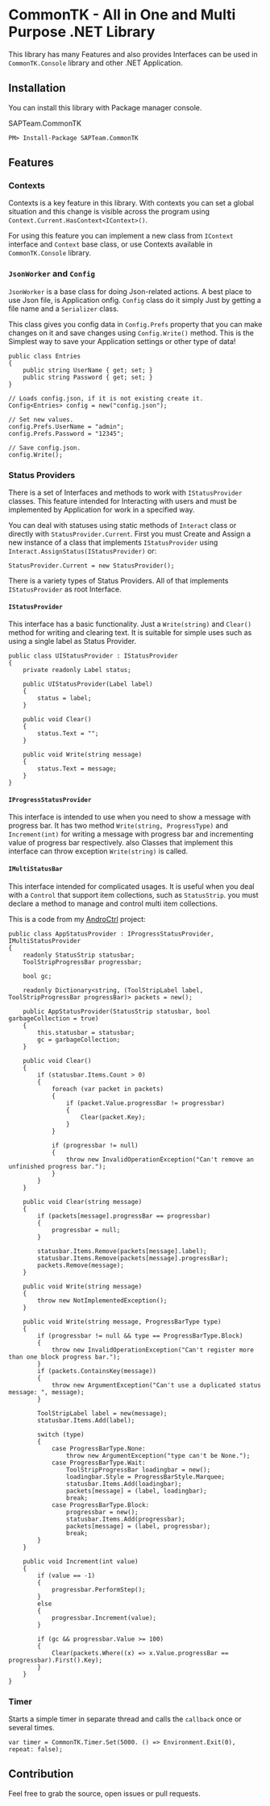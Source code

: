 ﻿# CommonTK - All in One and Multi Purpose .NET Library
This library has many Features and also provides Interfaces can be used in `CommonTK.Console` library and other .NET Application.

## Installation
You can install this library with Package manager console.

SAPTeam.CommonTK
```
PM> Install-Package SAPTeam.CommonTK
```

## Features

### Contexts
Contexts is a key feature in this library. With contexts you can set a global situation and this change is visible across the program using `Context.Current.HasContext<IContext>()`.

For using this feature you can implement a new class from `IContext` interface and `Context` base class, or use Contexts available in `CommonTK.Console` library.

### `JsonWorker` and `Config`
`JsonWorker` is a base class for doing Json-related actions. A best place to use Json file, is Application onfig.
`Config` class do it simply Just by getting a file name and a `Serializer` class.

This class gives you config data in `Config.Prefs` property that you can make changes on it and save changes using `Config.Write()` method.
This is the Simplest way to save your Application settings or other type of data!

```
public class Entries
{
    public string UserName { get; set; }
    public string Password { get; set; }
}

// Loads config.json, if it is not existing create it.
Config<Entries> config = new("config.json");

// Set new values.
config.Prefs.UserName = "admin";
config.Prefs.Password = "12345";

// Save config.json.
config.Write();
```

### Status Providers
There is a set of Interfaces and methods to work with `IStatusProvider` classes.
This feature intended for Interacting with users and must be implemented by Application for work in a specified way.

You can deal with statuses using static methods of `Interact` class or directly with `StatusProvider.Current`.
First you must Create and Assign a new instance of a class that implements `IStatusProvider` using `Interact.AssignStatus(IStatusProvider)` or:
```
StatusProvider.Current = new StatusProvider();
```

There is a variety types of Status Providers. All of that implements `IStatusProvider` as root Interface.

#### `IStatusProvider`
This interface has a basic functionality. Just a `Write(string)` and `Clear()` method for writing and clearing text.
It is suitable for simple uses such as using a single label as Status Provider.

```
public class UIStatusProvider : IStatusProvider
{
    private readonly Label status;

    public UIStatusProvider(Label label)
    {
        status = label;
    }

    public void Clear()
    {
        status.Text = "";
    }

    public void Write(string message)
    {
        status.Text = message;
    }
}
```

#### `IProgressStatusProvider`
This interface is intended to use when you need to show a message with progress bar.
It has two method `Write(string, ProgressType)` and `Increment(int)` for writing a message with progress bar and incrementing value of progress bar respectively.
also Classes that implement this interface can throw exception `Write(string)` is called.

#### `IMultiStatusBar`
This interface intended for complicated usages. It is useful when you deal with a `Control` that support item collections, such as `StatusStrip`.
you must declare a method to manage and control multi item collections.

This is a code from my [AndroCtrl](https://github.com/SAPTeamDEV/AndroCtrl) project:
```
public class AppStatusProvider : IProgressStatusProvider, IMultiStatusProvider
{
	readonly StatusStrip statusbar;
	ToolStripProgressBar progressbar;

	bool gc;

	readonly Dictionary<string, (ToolStripLabel label, ToolStripProgressBar progressBar)> packets = new();

	public AppStatusProvider(StatusStrip statusbar, bool garbageCollection = true)
	{
		this.statusbar = statusbar;
		gc = garbageCollection;
	}

	public void Clear()
	{
		if (statusbar.Items.Count > 0)
		{
			foreach (var packet in packets)
			{
				if (packet.Value.progressBar != progressbar)
				{
					Clear(packet.Key);
				}
			}

			if (progressbar != null)
			{
				throw new InvalidOperationException("Can't remove an unfinished progress bar.");
			}
		}
	}

	public void Clear(string message)
	{
		if (packets[message].progressBar == progressbar)
		{
			progressbar = null;
		}

		statusbar.Items.Remove(packets[message].label);
		statusbar.Items.Remove(packets[message].progressBar);
		packets.Remove(message);
	}

	public void Write(string message)
	{
		throw new NotImplementedException();
	}

	public void Write(string message, ProgressBarType type)
	{
		if (progressbar != null && type == ProgressBarType.Block)
		{
			throw new InvalidOperationException("Can't register more than one block progress bar.");
		}
		if (packets.ContainsKey(message))
		{
			throw new ArgumentException("Can't use a duplicated status message: ", message);
		}

		ToolStripLabel label = new(message);
		statusbar.Items.Add(label);

		switch (type)
		{
			case ProgressBarType.None:
				throw new ArgumentException("type can't be None.");
			case ProgressBarType.Wait:
				ToolStripProgressBar loadingbar = new();
				loadingbar.Style = ProgressBarStyle.Marquee;
				statusbar.Items.Add(loadingbar);
				packets[message] = (label, loadingbar);
				break;
			case ProgressBarType.Block:
				progressbar = new();
				statusbar.Items.Add(progressbar);
				packets[message] = (label, progressbar);
				break;
		}
	}

	public void Increment(int value)
	{
		if (value == -1)
		{
			progressbar.PerformStep();
		}
		else
		{
			progressbar.Increment(value);
		}

		if (gc && progressbar.Value >= 100)
		{
			Clear(packets.Where((x) => x.Value.progressBar == progressbar).First().Key);
		}
	}
}
```

### Timer
Starts a simple timer in separate thread and calls the `callback` once or several times.
```
var timer = CommonTK.Timer.Set(5000. () => Environment.Exit(0), repeat: false);
```

## Contribution
Feel free to grab the source, open issues or pull requests.